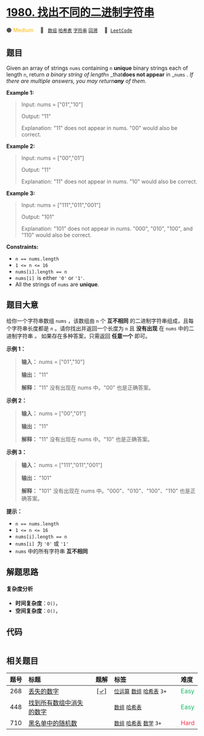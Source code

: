 # [1980. 找出不同的二进制字符串](https://leetcode.com/problems/find-unique-binary-string)

🟠 <font color=#ffb800>Medium</font>&emsp; 🔖&ensp; [`数组`](/outline/tag/array.md) [`哈希表`](/outline/tag/hash-table.md) [`字符串`](/outline/tag/string.md) [`回溯`](/outline/tag/backtracking.md)&emsp; 🔗&ensp;[`LeetCode`](https://leetcode.com/problems/find-unique-binary-string)

## 题目

Given an array of strings `nums` containing `n` **unique** binary strings each
of length `n`, return _a binary string of length_`n` _that**does not appear**
in _`nums` _. If there are multiple answers, you may return**any** of them_.



**Example 1:**

> Input: nums = ["01","10"]
> 
> Output: "11"
> 
> Explanation: "11" does not appear in nums. "00" would also be correct.

**Example 2:**

> Input: nums = ["00","01"]
> 
> Output: "11"
> 
> Explanation: "11" does not appear in nums. "10" would also be correct.

**Example 3:**

> Input: nums = ["111","011","001"]
> 
> Output: "101"
> 
> Explanation: "101" does not appear in nums. "000", "010", "100", and "110" would also be correct.

**Constraints:**

  * `n == nums.length`
  * `1 <= n <= 16`
  * `nums[i].length == n`
  * `nums[i] `is either `'0'` or `'1'`.
  * All the strings of `nums` are **unique**.


## 题目大意

给你一个字符串数组 `nums` ，该数组由 `n` 个 **互不相同** 的二进制字符串组成，且每个字符串长度都是 `n` 。请你找出并返回一个长度为
`n` 且 **没有出现** 在 `nums` 中的二进制字符串 _。_ 如果存在多种答案，只需返回 **任意一个** 即可。



**示例 1：**

> 
> 
> 
> 
> 
> **输入：** nums = ["01","10"]
> 
> **输出：** "11"
> 
> **解释：** "11" 没有出现在 nums 中。"00" 也是正确答案。
> 
> 

**示例 2：**

> 
> 
> 
> 
> 
> **输入：** nums = ["00","01"]
> 
> **输出：** "11"
> 
> **解释：** "11" 没有出现在 nums 中。"10" 也是正确答案。
> 
> 

**示例 3：**

> 
> 
> 
> 
> 
> **输入：** nums = ["111","011","001"]
> 
> **输出：** "101"
> 
> **解释：** "101" 没有出现在 nums 中。"000"、"010"、"100"、"110" 也是正确答案。



**提示：**

  * `n == nums.length`
  * `1 <= n <= 16`
  * `nums[i].length == n`
  * `nums[i] `为 `'0'` 或 `'1'`
  * `nums` 中的所有字符串 **互不相同**


## 解题思路

#### 复杂度分析

- **时间复杂度**：`O()`，
- **空间复杂度**：`O()`，

## 代码

```javascript

```

## 相关题目

<!-- prettier-ignore -->
| 题号 | 标题 | 题解 | 标签 | 难度 |
| :------: | :------ | :------: | :------ | :------ |
| 268 | [丢失的数字](https://leetcode.com/problems/missing-number) | [[✓]](/problem/0268) |  [`位运算`](/outline/tag/bit-manipulation.md) [`数组`](/outline/tag/array.md) [`哈希表`](/outline/tag/hash-table.md) `3+` | <font color=#15bd66>Easy</font> |
| 448 | [找到所有数组中消失的数字](https://leetcode.com/problems/find-all-numbers-disappeared-in-an-array) |  |  [`数组`](/outline/tag/array.md) [`哈希表`](/outline/tag/hash-table.md) | <font color=#15bd66>Easy</font> |
| 710 | [黑名单中的随机数](https://leetcode.com/problems/random-pick-with-blacklist) |  |  [`数组`](/outline/tag/array.md) [`哈希表`](/outline/tag/hash-table.md) [`数学`](/outline/tag/math.md) `3+` | <font color=#ff334b>Hard</font> |

<style>
.blue {
    background-color: #096dd9;
    padding: 0.25rem 0.5rem;
    margin: 0;
    font-size: 0.85em;
    border-radius: 3px;
    color: white;
    font-weight: 500;
}
table th:first-of-type { width: 10%; }
table th:nth-of-type(2) { width: 35%; }
table th:nth-of-type(3) { width: 10%; }
table th:nth-of-type(4) { width: 35%; }
table th:nth-of-type(5) { width: 10%; }
</style>

